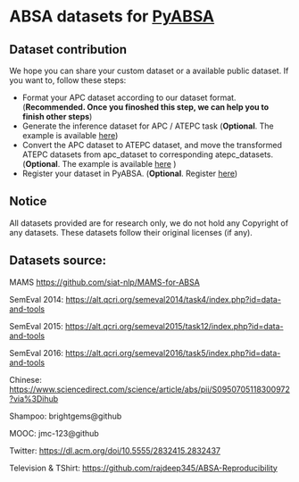 # ABSA datasets for [PyABSA](https://github.com/yangheng95/PyABSA)

## Dataset contribution

We hope you can share your custom dataset or a available public dataset. If you want to, follow these steps:

- Format your APC dataset according to our dataset format. (**Recommended. Once you finoshed this step, we can help you to finish other steps**)
- Generate the inference dataset for APC / ATEPC task (**Optional**. The example is available [here](https://github.com/yangheng95/PyABSA/blob/release/demos/aspect_polarity_classification/generate_inference_set.py))
- Convert the APC dataset to ATEPC dataset, and move the transformed ATEPC datasets from apc_dataset to corresponding atepc_datasets. (**Optional**. The example is available [here](https://github.com/yangheng95/PyABSA/blob/release/demos/aspect_term_extraction/convert_apc_set_to_atepc_set.py) )
- Register your dataset in PyABSA. (**Optional**. Register [here](https://github.com/yangheng95/PyABSA/blob/3238f319f6ee4938d728ed6ae61eb98b4753311a/pyabsa/functional/dataset/dataset_manager.py#L32))


## Notice

All datasets provided are for research only, we do not hold any Copyright of any datasets. These datasets follow their original licenses (if any).

## Datasets source:

MAMS https://github.com/siat-nlp/MAMS-for-ABSA

SemEval 2014: https://alt.qcri.org/semeval2014/task4/index.php?id=data-and-tools

SemEval 2015: https://alt.qcri.org/semeval2015/task12/index.php?id=data-and-tools

SemEval 2016: https://alt.qcri.org/semeval2016/task5/index.php?id=data-and-tools

Chinese: https://www.sciencedirect.com/science/article/abs/pii/S0950705118300972?via%3Dihub

Shampoo: brightgems@github

MOOC: jmc-123@github

Twitter: https://dl.acm.org/doi/10.5555/2832415.2832437

Television & TShirt: https://github.com/rajdeep345/ABSA-Reproducibility

